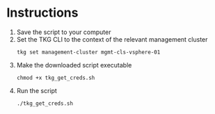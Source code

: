 # Instructions
1. Save the script to your computer
2. Set the TKG CLI to the context of the relevant management cluster
    ```
    tkg set management-cluster mgmt-cls-vsphere-01
    ```
3. Make the downloaded script executable
    ```
    chmod +x tkg_get_creds.sh
    ```
4. Run the script
    ```
    ./tkg_get_creds.sh
    ```

